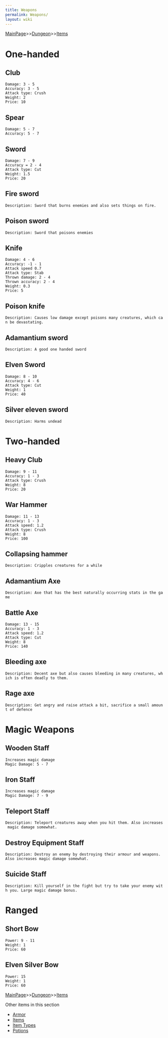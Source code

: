 ```yaml
---
title: Weapons
permalink: Weapons/
layout: wiki
---
```


[MainPage](/keeperrl_wiki/ "wikilink")>>[Dungeon](/keeperrl_wiki/Dungeon "wikilink")>>[Items](/keeperrl_wiki/Items "wikilink")

One-handed
==========

Club
----

`Damage: 3 - 5`  
`Accuracy: 3 - 5`  
`Attack type: Crush`  
`Weight: 2`  
`Price: 10`

Spear
-----

`Damage: 5 - 7`  
`Accuracy: 5 - 7`  

Sword
-----

`Damage: 7 - 9`  
`Accuracy = 2 - 4`  
`Attack type: Cut`  
`Weight: 1.5`  
`Price: 20`

Fire sword
----------

`Description: Sword that burns enemies and also sets things on fire.`

Poison sword
------------

`Description: Sword that poisons enemies`

Knife
-----

`Damage: 4 - 6`  
`Accuracy: -1 - 1`  
`Attack speed 0.7`  
`Attack type: Stab`  
`Thrown damage: 2 - 4`  
`Thrown accuracy: 2 - 4`  
`Weight: 0.3`  
`Price: 5`

Poison knife
------------

`Description: Causes low damage except poisons many creatures, which can be devastating.`

Adamantium sword
----------------

`Description: A good one handed sword`

Elven Sword
-----------

`Damage: 8 - 10`  
`Accuracy: 4 - 6`  
`Attack type: Cut`  
`Weight: 1`  
`Price: 40`

Silver eleven sword
-------------------

`Description: Harms undead`

Two-handed
==========

Heavy Club
----------

`Damage: 9 - 11`  
`Accuracy: 1 - 3`  
`Attack type: Crush`  
`Weight: 8`  
`Price: 20`

War Hammer
----------

`Damage: 11 - 13`  
`Accuracy: 1 - 3`  
`Attack speed: 1.2`  
`Attack type: Crush`  
`Weight: 8`  
`Price: 100`

Collapsing hammer
-----------------

`Description: Cripples creatures for a while`

Adamantium Axe
--------------

`Description: Axe that has the best naturally occurring stats in the game`

Battle Axe
----------

`Damage: 13 - 15`  
`Accuracy: 1 - 3`  
`Attack speed: 1.2`  
`Attack type: Cut`  
`Weight: 8`  
`Price: 140`

Bleeding axe
------------

`Description: Decent axe but also causes bleeding in many creatures, which is often deadly to them.`

Rage axe
--------

`Description: Get angry and raise attack a bit, sacrifice a small amount of defence`

Magic Weapons
=============

Wooden Staff
------------

`Increases magic damage`  
`Magic Damage: 5 - 7`

Iron Staff
----------

`Increases magic damage`  
`Magic Damage: 7 - 9`

Teleport Staff
--------------

`Description: Teleport creatures away when you hit them. Also increases magic damage somewhat.`

Destroy Equipment Staff
-----------------------

`Description: Destroy an enemy by destroying their armour and weapons. Also increases magic damage somewhat.`

Suicide Staff
-------------

`Description: Kill yourself in the fight but try to take your enemy with you. Large magic damage bonus.`

Ranged
======

Short Bow
---------

`Power: 9 - 11`  
`Weight: 1`  
`Price: 60`

Elven Silver Bow
----------------

`Power: 15 `  
`Weight: 1`  
`Price: 60`

[MainPage](/keeperrl_wiki/ "wikilink")>>[Dungeon](/keeperrl_wiki/Dungeon "wikilink")>>[Items](/keeperrl_wiki/Items "wikilink")

Other items in this section
-    [Armor](/keeperrl_wiki/Armor "wikilink")
-    [Items](/keeperrl_wiki/Items "wikilink")
-    [Item Types](/keeperrl_wiki/Item_Types "wikilink")
-    [Potions](/keeperrl_wiki/Potions "wikilink")

